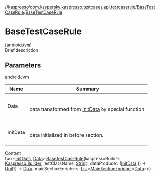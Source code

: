 //[kaspresso](../../index.md)/[com.kaspersky.kaspresso.testcases.api.testcaserule](../index.md)/[BaseTestCaseRule](index.md)/[BaseTestCaseRule](-base-test-case-rule.md)



# BaseTestCaseRule  
[androidJvm]  
Brief description  


## Parameters  
  
androidJvm  
  
|  Name|  Summary| 
|---|---|
| Data| <br><br>data transformed from [InitData](index.md) by special function.<br><br>
| InitData| <br><br>data initialized in before section.<br><br>
  
  
Content  
fun <[InitData](index.md), [Data](index.md)> [BaseTestCaseRule](-base-test-case-rule.md)(kaspressoBuilder: [Kaspresso.Builder](../../com.kaspersky.kaspresso.kaspresso/-kaspresso/-builder/index.md), testClassName: [String](https://kotlinlang.org/api/latest/jvm/stdlib/kotlin/-string/index.html), dataProducer: ([InitData](index.md).() -> [Unit](https://kotlinlang.org/api/latest/jvm/stdlib/kotlin/-unit/index.html)?) -> [Data](index.md), mainSectionEnrichers: [List](https://kotlinlang.org/api/latest/jvm/stdlib/kotlin.collections/-list/index.html)<[MainSectionEnricher](../../com.kaspersky.kaspresso.enricher/-main-section-enricher/index.md)<[Data](index.md)>>)  



